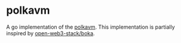 # polkavm

A go implementation of the [polkavm](https://github.com/paritytech/polkavm). This implementation is partially inspired by [open-web3-stack/boka](https://github.com/open-web3-stack/boka).
